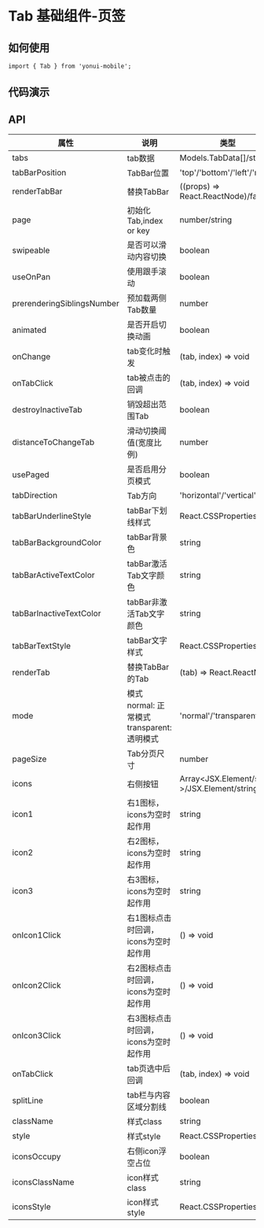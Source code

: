 # Tab 基础组件-页签
## 如何使用

```
import { Tab } from 'yonui-mobile';

```

## 代码演示


## API

属性 | 说明 | 类型 | 默认值 | 必选
----|-----|------|------|------
tabs | tab数据 | Models.TabData[]/string | 无 | false
tabBarPosition | TabBar位置 | 'top'/'bottom'/'left'/'right' | 'top' | false
renderTabBar | 替换TabBar | ((props) => React.ReactNode)/false | false | false
page | 初始化Tab,index or key | number/string | 无 | false
swipeable | 是否可以滑动内容切换 | boolean | true | false
useOnPan | 使用跟手滚动 | boolean | true | false
prerenderingSiblingsNumber | 预加载两侧Tab数量 | number | 1 | false
animated | 是否开启切换动画 | boolean | true | false
onChange | tab变化时触发 | (tab, index) => void | 无 | false
onTabClick | tab被点击的回调 | (tab, index) => void | 无 | false
destroyInactiveTab | 销毁超出范围Tab | boolean | false | false
distanceToChangeTab | 滑动切换阈值(宽度比例) | number | 0.3 | false
usePaged | 是否启用分页模式 | boolean | true | false
tabDirection | Tab方向 | 'horizontal'/'vertical' | 'horizontal' | false
tabBarUnderlineStyle | tabBar下划线样式 | React.CSSProperties/any | 无 | false
tabBarBackgroundColor | tabBar背景色 | string | 无 | false
tabBarActiveTextColor | tabBar激活Tab文字颜色 | string | '#E14C46' | false
tabBarInactiveTextColor | tabBar非激活Tab文字颜色 | string | 无 | false
tabBarTextStyle | tabBar文字样式 | React.CSSProperties/any | 无 | false
renderTab | 替换TabBar的Tab | (tab) => React.ReactNode | 无 | false
mode | 模式 normal: 正常模式 transparent: 透明模式 | 'normal'/'transparent' | 'normal' | false
pageSize | Tab分页尺寸 | number | 3 | false
icons | 右侧按钮 | Array<JSX.Element/string >/JSX.Element/string | 无 | false
icon1 | 右1图标，icons为空时起作用 | string | 无 | false
icon2 | 右2图标，icons为空时起作用 | string | 无 | false
icon3 | 右3图标，icons为空时起作用 | string | 无 | false
onIcon1Click | 右1图标点击时回调，icons为空时起作用 | () => void | 无 | false
onIcon2Click | 右2图标点击时回调，icons为空时起作用 | () => void | 无 | false
onIcon3Click | 右3图标点击时回调，icons为空时起作用 | () => void | 无 | false
onTabClick | tab页选中后回调 | (tab, index) => void | 无 | false
splitLine | tab栏与内容区域分割线 | boolean | false | false
className | 样式class | string | 无 | false
style | 样式style | React.CSSProperties | 无 | false
iconsOccupy | 右侧icon浮空占位 | boolean | true | false
iconsClassName | icon样式class | string | 无 | false
iconsStyle | icon样式style | React.CSSProperties | 无 | false








